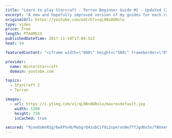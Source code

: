 ```yaml
---
title: "Learn to play Starcraft - Terran Beginner Guide #1 - Updated (2017 LOTV)"
excerpt: "A new and hopefully improved version of my guides for each race where I go over as many basics as possible while doing it live :)  I strongly believe that a super structured guide style is not very helpful compared to watching/playing the game actively.  Feedback is greatly appreciated. -- Watch live"
originalUrl: https://youtube.com/watch?v=qL9Ns0ORolo
type: video
price: Free
length: PT44M51S
publishedDateTime: 2017-11-19T17:08:52Z
heat: 54

featuredContent: "<iframe width=\"800\" height=\"500\" frameborder=\"0\" src=\"https://www.youtube.com/embed/qL9Ns0ORolo\" allow=\"accelerometer; autoplay; encrypted-media; gyroscope; picture-in-picture\" allowfullscreen></iframe>"

provider:
  name: WinterStarcraft
  domain: youtube.com

topics:
  - StarCraft 2
  - Terran

images:
  - url: https://i.ytimg.com/vi/qL9Ns0ORolo/maxresdefault.jpg
    width: 1280
    height: 720
    isCached: true

secured: "9jneOsWxR1g/6wXPVvN/MoGgrQ4zubCiT9i2sperxn8e7TfJgd6vSn/TNVxeCRrR/LdL5ifOo1+RZTqAxwOyBxdFT+892Lf4NgEAxPNReZo+lil6uqoHk8FFicAUn1PQ4OhLe5u2DOHZWXt8T4/H9wimZ2vgxiz2ZW4w+y4hq2fgEJ1qa7C2ApsxuDrdxtB7uCTvpFBhpRUljQ0KPC6qZJ+MMA9upE16nHqmMPdDZF/ZwMagL7p2PQb53IrxMb20wC025NRS7NNOVY2fSdd4ihMlCWT/sV7bDDxq6FqFUpJ3rKJUokiC/NsdtBIq1YrrYbVcWJcIVNlJJauJV/CvYpr6w4GESVB9AyxP2MdG4d1A0SZOOXxfV7tl2a3U5ugqjx0hHvkHaeQMkis/KKw8pasK3tEw6LpdrMD41lwohYSEfbp/9aMTohOJv0dnIvez;6KAsRpyl7FqVx4T7LE7fpw=="
---
```


